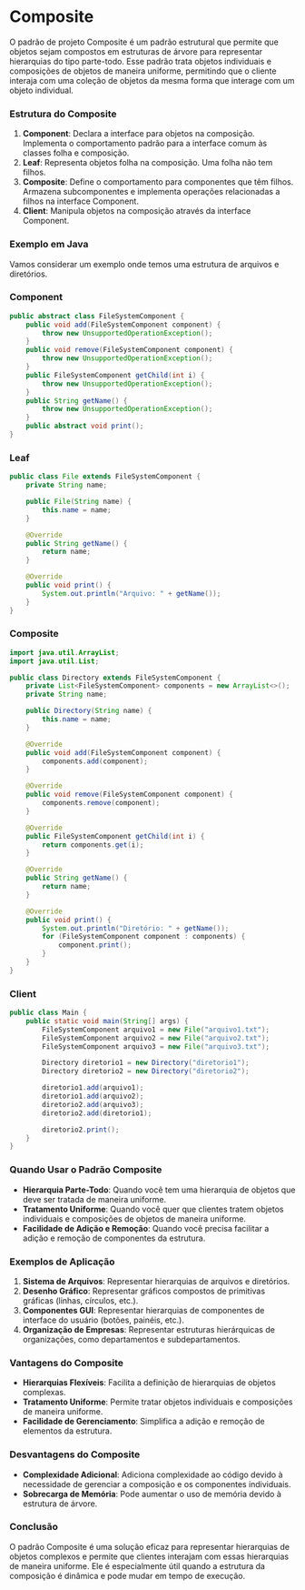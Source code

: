 # Composite

O padrão de projeto Composite é um padrão estrutural que permite que objetos sejam compostos em estruturas de árvore para representar hierarquias do tipo parte-todo. Esse padrão trata objetos individuais e composições de objetos de maneira uniforme, permitindo que o cliente interaja com uma coleção de objetos da mesma forma que interage com um objeto individual.

### Estrutura do Composite

1. **Component**: Declara a interface para objetos na composição. Implementa o comportamento padrão para a interface comum às classes folha e composição.
2. **Leaf**: Representa objetos folha na composição. Uma folha não tem filhos.
3. **Composite**: Define o comportamento para componentes que têm filhos. Armazena subcomponentes e implementa operações relacionadas a filhos na interface Component.
4. **Client**: Manipula objetos na composição através da interface Component.

### Exemplo em Java

Vamos considerar um exemplo onde temos uma estrutura de arquivos e diretórios.

### Component

```java
public abstract class FileSystemComponent {
    public void add(FileSystemComponent component) {
        throw new UnsupportedOperationException();
    }
    public void remove(FileSystemComponent component) {
        throw new UnsupportedOperationException();
    }
    public FileSystemComponent getChild(int i) {
        throw new UnsupportedOperationException();
    }
    public String getName() {
        throw new UnsupportedOperationException();
    }
    public abstract void print();
}

```

### Leaf

```java
public class File extends FileSystemComponent {
    private String name;

    public File(String name) {
        this.name = name;
    }

    @Override
    public String getName() {
        return name;
    }

    @Override
    public void print() {
        System.out.println("Arquivo: " + getName());
    }
}

```

### Composite

```java
import java.util.ArrayList;
import java.util.List;

public class Directory extends FileSystemComponent {
    private List<FileSystemComponent> components = new ArrayList<>();
    private String name;

    public Directory(String name) {
        this.name = name;
    }

    @Override
    public void add(FileSystemComponent component) {
        components.add(component);
    }

    @Override
    public void remove(FileSystemComponent component) {
        components.remove(component);
    }

    @Override
    public FileSystemComponent getChild(int i) {
        return components.get(i);
    }

    @Override
    public String getName() {
        return name;
    }

    @Override
    public void print() {
        System.out.println("Diretório: " + getName());
        for (FileSystemComponent component : components) {
            component.print();
        }
    }
}

```

### Client

```java
public class Main {
    public static void main(String[] args) {
        FileSystemComponent arquivo1 = new File("arquivo1.txt");
        FileSystemComponent arquivo2 = new File("arquivo2.txt");
        FileSystemComponent arquivo3 = new File("arquivo3.txt");

        Directory diretorio1 = new Directory("diretorio1");
        Directory diretorio2 = new Directory("diretorio2");

        diretorio1.add(arquivo1);
        diretorio1.add(arquivo2);
        diretorio2.add(arquivo3);
        diretorio2.add(diretorio1);

        diretorio2.print();
    }
}

```

### Quando Usar o Padrão Composite

- **Hierarquia Parte-Todo**: Quando você tem uma hierarquia de objetos que deve ser tratada de maneira uniforme.
- **Tratamento Uniforme**: Quando você quer que clientes tratem objetos individuais e composições de objetos de maneira uniforme.
- **Facilidade de Adição e Remoção**: Quando você precisa facilitar a adição e remoção de componentes da estrutura.

### Exemplos de Aplicação

1. **Sistema de Arquivos**: Representar hierarquias de arquivos e diretórios.
2. **Desenho Gráfico**: Representar gráficos compostos de primitivas gráficas (linhas, círculos, etc.).
3. **Componentes GUI**: Representar hierarquias de componentes de interface do usuário (botões, painéis, etc.).
4. **Organização de Empresas**: Representar estruturas hierárquicas de organizações, como departamentos e subdepartamentos.

### Vantagens do Composite

- **Hierarquias Flexíveis**: Facilita a definição de hierarquias de objetos complexas.
- **Tratamento Uniforme**: Permite tratar objetos individuais e composições de maneira uniforme.
- **Facilidade de Gerenciamento**: Simplifica a adição e remoção de elementos da estrutura.

### Desvantagens do Composite

- **Complexidade Adicional**: Adiciona complexidade ao código devido à necessidade de gerenciar a composição e os componentes individuais.
- **Sobrecarga de Memória**: Pode aumentar o uso de memória devido à estrutura de árvore.

### Conclusão

O padrão Composite é uma solução eficaz para representar hierarquias de objetos complexos e permite que clientes interajam com essas hierarquias de maneira uniforme. Ele é especialmente útil quando a estrutura da composição é dinâmica e pode mudar em tempo de execução.